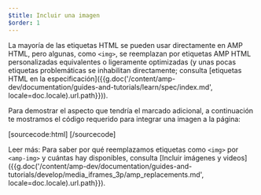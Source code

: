 ```yaml
---
$title: Incluir una imagen
$order: 1
---
```


La mayoría de las etiquetas HTML se pueden usar directamente en AMP HTML, pero algunas, como `<img>`, se reemplazan por etiquetas AMP HTML personalizadas equivalentes o ligeramente optimizadas (y unas pocas etiquetas problemáticas se inhabilitan directamente; consulta [etiquetas HTML en la especificación]({{g.doc('/content/amp-dev/documentation/guides-and-tutorials/learn/spec/index.md', locale=doc.locale).url.path}})).

Para demostrar el aspecto que tendría el marcado adicional, a continuación te mostramos el código requerido para integrar una imagen a la página:

[sourcecode:html]
<amp-img src="bienvenido.jpg" alt="Bienvenido" height="400" width="800"></amp-img>
[/sourcecode]

Leer más: Para saber por qué reemplazamos etiquetas como `<img>` por `<amp-img>` y cuántas hay disponibles, consulta [Incluir imágenes y videos]({{g.doc('/content/amp-dev/documentation/guides-and-tutorials/develop/media_iframes_3p/amp_replacements.md', locale=doc.locale).url.path}}).
